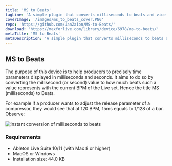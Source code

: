 ```yaml
---
title: 'MS to Beats'
tagLine: 'A simple plugin that converts milliseconds to beats and vice versa in real time.'
coverImage: '/images/ms_to_beats_cover.PNG'
repo: 'https://github.com/JanZaion/MS-to-Beats/'
download: 'https://maxforlive.com/library/device/6978/ms-to-beats/'
metaTitle: 'MS to Beats'
metaDescription: 'A simple plugin that converts milliseconds to beats and vice versa in real time..'
---
```


## MS to Beats

The purpose of this device is to help producers to precisely time parameters displayed in milliseconds and seconds. It aims to do so by converting the millisecond (or second) value to how much beats such a value represents with the current BPM of the Live set. Hence the title MS (milliseconds) to Beats.

For example if a producer wants to adjust the release parameter of a compressor, they would see that at 120 BPM, 15ms equals to 1/128 of a bar. Observe:

![Instant conversion of milliseconds to beats](/images/mstb1.gif 'Instant conversion of milliseconds to beats')

### Requirements

- Ableton Live Suite 10/11 (with Max 8 or higher)
- MacOS or Windows
- Installation size: 44.0 KB
